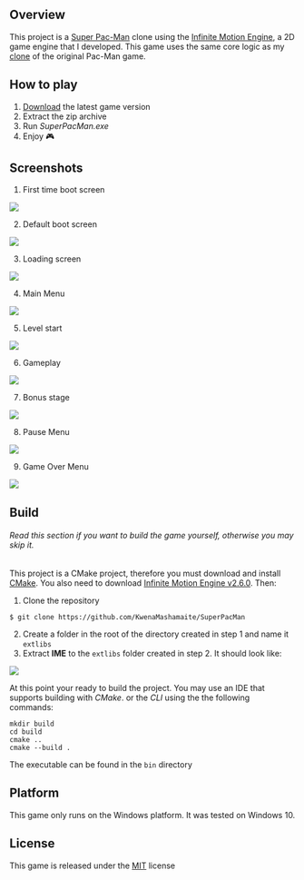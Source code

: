 ## Overview

This project is a [Super Pac-Man](https://en.wikipedia.org/wiki/Super_Pac-Man) clone using the [Infinite Motion Engine](https://github.com/KwenaMashamaite/IME), 
a 2D game engine that I developed. This game uses the same core logic as my [clone](https://github.com/KwenaMashamaite/PacMan) 
of the original Pac-Man game.

## How to play

1. [Download](https://github.com/KwenaMashamaite/SuperPacMan/releases/tag/v1.2.0)
   the latest game version
2. Extract the zip archive
3. Run _SuperPacMan.exe_
4. Enjoy :video_game:

## Screenshots

1. First time boot screen

![](docs/screenshots/name_prompt_scene.png)

2. Default boot screen

![](docs/screenshots/startup_scene.png)

3. Loading screen

![](docs/screenshots/loading_scene.png)

4. Main Menu

![](docs/screenshots/main_menu_scene.png)

5. Level start

![](docs/screenshots/level_start_scene.png)

6. Gameplay

![](docs/screenshots/gameplay_scene.png)

7. Bonus stage

![](docs/screenshots/bonus_stage_scene.png)

8. Pause Menu 

![](docs/screenshots/pause_menu_scene.png)

9. Game Over Menu

![](docs/screenshots/game_over_scene.png)

## Build

###### *Read this section if you want to build the game yourself, otherwise you may skip it.*

This project is a CMake project, therefore you must download and install [CMake](https://cmake.org/). 
You also need to download [Infinite Motion Engine v2.6.0](https://github.com/KwenaMashamaite/IME/releases/tag/v2.6.0). 
Then:

1. Clone the repository
```git
$ git clone https://github.com/KwenaMashamaite/SuperPacMan
```   
2. Create a folder in the root of the directory created in step 1 and name it `extlibs`
3. Extract **IME** to the `extlibs` folder created in step 2. It should look like:

![](docs/screenshots/extlibs_directory_structure.png)
   
At this point your ready to build the project. You may use an IDE that supports building with *CMake*.
or the *CLI* using the the following commands:

```shell
mkdir build
cd build
cmake ..
cmake --build .
```

The executable can be found in the `bin` directory

## Platform

This game only runs on the Windows platform. It was tested on Windows 10.

## License

This game is released under the [MIT](LICENSE) license
